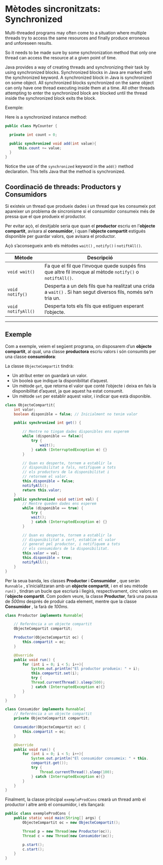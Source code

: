 # Mètodes sincronitzats: Synchronized

Multi-threaded programs may often come to a situation where multiple threads try to access the same resources and finally produce erroneous and unforeseen results.

So it needs to be made sure by some synchronization method that only one thread can access the resource at a given point of time.

Java provides a way of creating threads and synchronizing their task by using synchronized blocks. Synchronized blocks in Java are marked with the synchronized keyword. A synchronized block in Java is synchronized on some object. All synchronized blocks synchronized on the same object can only have one thread executing inside them at a time. All other threads attempting to enter the synchronized block are blocked until the thread inside the synchronized block exits the block.

Exemple:

Here is a synchronized instance method:

```java
public class MyCounter {

  private int count = 0;

  public synchronized void add(int value){
      this.count += value;
  }
}
```

Notice the use of the `synchronized` keyword in the `add()` method declaration. This tells Java that the method is synchronized.

## Coordinació de threads: Productors y Consumidors

Si existeix un thread que produeix dades i un thread que les consumeix pot apareixer un problema de sincronisme si el consumidor consumeix més de pressa que el que produeix el productor.

Per evitar açò, el desitjable seria que quan el **productor** escriu en l’**objecte compartit**, avisara al **consumidor**, i quan l’**objecte compartit** estigués disponible per guardar valors, que avisara el productor.

Açò s’aconsegueix amb els mètodes `wait()` , `notify()` i `notiftAll()`.

Mètode | Descripció
-|-
`void wait()` | Fa que el fil que l’invoque quede suspés fins que altre fil invoque al mètode `notify()` o `notiftAll()`.
`void notify()` | Desperta a un dels fils que ha realitzat una crida a `wait()` . Si han segut diversos fils, només se’n tria un.
`void notifyAll()` | Desperta tots els fils que estiguen esperant l’objecte.

---

## Exemple

Com a exemple, veiem el següent programa, on disposarem d’un **objecte compartit**, al qual, una classe **productora** escriu valors i són consumits per una classe **consumidora**:

La classe `ObjecteCompartit` tindrà:

- Un atribut enter on guardarà un valor.
- Un booleà que indique la disponibilitat d’aquest.
- Un mètode `get`, que retorna el valor que conté l’objecte i deixa en fals la disponibilitat d’aquest, ja que aquest ha estat consumit.
- Un mètode `set` per establir aquest valor, i indicar que està disponible.

```java
class ObjecteCompartit{
    int valor;
    boolean disponible = false; // Inicialment no tenim valor

    public synchronized int get() {

        // Mentre no tingam dades disponibles ens esperem
        while (disponible == false){
            try {
                wait();
            } catch (InterruptedException e) {}
        }

        // Quan es desperte, tornem a establir la
        // disponibilitat a fals, notifiquem a tots
        // els productors de la disponibilitat i
        // retornem el valor.
        this.disponible = false;
        notifyAll();
        return this.valor;
    }
    public synchronized void set(int val) {
        // Mentre queden dades ens esperem
        while (disponible == true) {
            try {
            wait();
            } catch (InterruptedException e) {}
        }

        // Quan es desperte, tornem a establir la
        // disponibilitat a cert, establim el valor
        // generat pel productor, i notifiquem a tots
        // els consumidors de la disponibilitat.
        this.valor = val;
        this.disponible = true;
        notifyAll();
    }
}
```

Per la seua banda, les classes **Productor** i **Consumidor** , que seràn `Runnable` , s’inicialitzaran amb un **objecte compartit**, i en el seu mètode `run()` , tindran un bucle que escriurà i llegirà, respectivament, cinc valors en l’**objecte compartit**. Com podem veure, la classe **Productor**, farà una pausa de *500ms* després de produir cada element, mentre que la classe **Consumidor** , la farà de *100ms*.

```java
class Productor implements Runnable{

    // Referéncia a un objecte compartit
    ObjecteCompartit compartit;

    Productor(ObjecteCompartit oc) {
        this.compartit = oc;
    }

    @Override
    public void run() {
        for (int i = 0; i < 5; i++){
            System.out.println("El productor produeix: " + i);
            this.compartit.set(i);
            try {
            Thread.currentThread().sleep(500);
            } catch (InterruptedException e){}
        }
    }
}
```

```java
class Consumidor implements Runnable{
    // Referéncia a un objecte compartit
    private ObjecteCompartit compartit;

    Consumidor(ObjecteCompartit oc) {
        this.compartit = oc;
    }

    @Override
    public void run() {
        for (int i = 0; i < 5; i++){
            System.out.println("El consumidor consumeix: " + this.
            compartit.get());
            try {
                Thread.currentThread().sleep(100);
            } catch (InterruptedException e){}
        }
    }
}
```

Finalment, la classe principal `exempleProdCons` crearà un thread amb el productor i altre amb el consumidor, i els llançarà:

```java
public class exempleProdCons {
    public static void main(String[] args) {
        ObjecteCompartit oc = new ObjecteCompartit();

        Thread p = new Thread(new Productor(oc));
        Thread c = new Thread(new Consumidor(oc));

        p.start();
        c.start();
    }  
}
```
